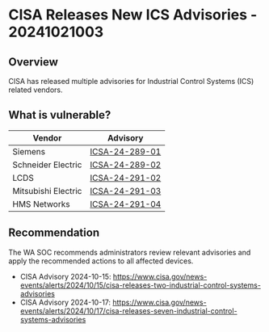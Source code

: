 # CISA Releases New ICS Advisories - 20241021003

## Overview

CISA has released multiple advisories for Industrial Control Systems (ICS) related vendors.

## What is vulnerable?

| Vendor              | Advisory                                                                         |
| ------------------- | -------------------------------------------------------------------------------- |
| Siemens             | [ICSA-24-289-01](https://www.cisa.gov/news-events/ics-advisories/icsa-24-289-01) |
| Schneider Electric  | [ICSA-24-289-02](https://www.cisa.gov/news-events/ics-advisories/icsa-24-289-02) |
| LCDS                | [ICSA-24-291-02](https://www.cisa.gov/news-events/ics-advisories/icsa-24-291-02) |
| Mitsubishi Electric | [ICSA-24-291-03](https://www.cisa.gov/news-events/ics-advisories/icsa-24-291-03) |
| HMS Networks        | [ICSA-24-291-04](https://www.cisa.gov/news-events/ics-advisories/icsa-24-291-04) |

## Recommendation

The WA SOC recommends administrators review relevant advisories and apply the recommended actions to all affected devices.

- CISA Advisory 2024-10-15: <https://www.cisa.gov/news-events/alerts/2024/10/15/cisa-releases-two-industrial-control-systems-advisories>
- CISA Advisory 2024-10-17: <https://www.cisa.gov/news-events/alerts/2024/10/17/cisa-releases-seven-industrial-control-systems-advisories>
